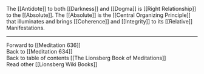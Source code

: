The [[Antidote]] to both [[Darkness]] and [[Dogma]] is [[Right Relationship]] to the [[Absolute]]. The [[Absolute]] is the [[Central Organizing Principle]] that illuminates and brings [[Coherence]] and [[Integrity]] to its [[Relative]] Manifestations. 

___

Forward to [[Meditation 636]]  
Back to [[Meditation 634]]  
Back to table of contents [[The Lionsberg Book of Meditations]]  
Read other [[Lionsberg Wiki Books]] 